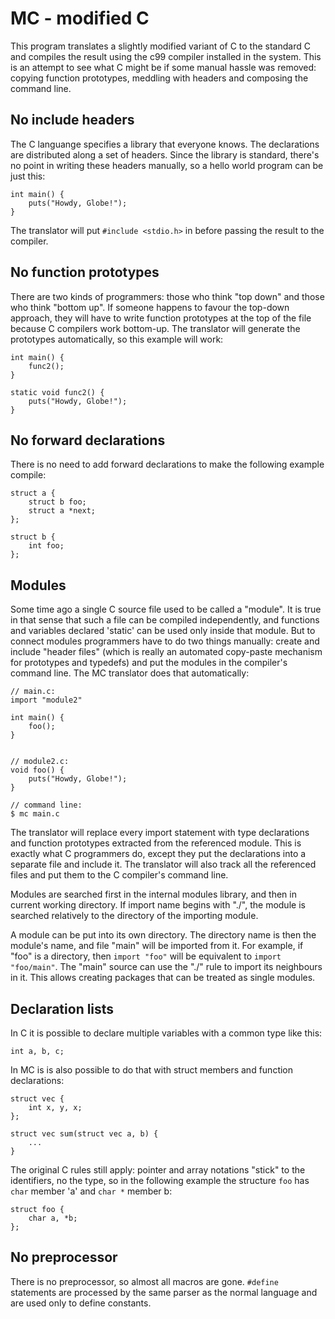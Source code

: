 # MC - modified C

This program translates a slightly modified variant of C to the
standard C and compiles the result using the c99 compiler installed in
the system. This is an attempt to see what C might be if some manual
hassle was removed: copying function prototypes, meddling with headers
and composing the command line.


## No include headers

The C languange specifies a library that everyone knows. The
declarations are distributed along a set of headers. Since the library
is standard, there's no point in writing these headers manually, so a
hello world program can be just this:

	int main() {
		puts("Howdy, Globe!");
	}

The translator will put `#include <stdio.h>` in before passing
the result to the compiler.


## No function prototypes

There are two kinds of programmers: those who think "top down" and
those who think "bottom up". If someone happens to favour the top-down
approach, they will have to write function prototypes at the top of the
file because C compilers work bottom-up. The translator will generate
the prototypes automatically, so this example will work:

	int main() {
		func2();
	}

	static void func2() {
		puts("Howdy, Globe!");
	}


## No forward declarations

There is no need to add forward declarations to make the following
example compile:

	struct a {
		struct b foo;
		struct a *next;
	};

	struct b {
		int foo;
	};


## Modules

Some time ago a single C source file used to be called a "module". It
is true in that sense that such a file can be compiled independently,
and functions and variables declared 'static' can be used only inside
that module. But to connect modules programmers have to do two things
manually: create and include "header files" (which is really an
automated copy-paste mechanism for prototypes and typedefs) and put the
modules in the compiler's command line. The MC translator does that
automatically:

	// main.c:
	import "module2"

	int main() {
		foo();
	}


	// module2.c:
	void foo() {
		puts("Howdy, Globe!");
	}

	// command line:
	$ mc main.c

The translator will replace every import statement with type
declarations and function prototypes extracted from the referenced
module. This is exactly what C programmers do, except they put the
declarations into a separate file and include it. The translator will
also track all the referenced files and put them to the C compiler's
command line.

Modules are searched first in the internal modules library, and then in
current working directory. If import name begins with "./", the module
is searched relatively to the directory of the importing module.

A module can be put into its own directory. The directory name is then
the module's name, and file "main" will be imported from it. For
example, if "foo" is a directory, then `import "foo"` will be
equivalent to `import "foo/main"`. The "main" source can use the "./"
rule to import its neighbours in it. This allows creating packages that
can be treated as single modules.


## Declaration lists

In C it is possible to declare multiple variables with a common type
like this:

	int a, b, c;

In MC is is also possible to do that with struct members and function
declarations:

	struct vec {
		int x, y, x;
	};

	struct vec sum(struct vec a, b) {
		...
	}

The original C rules still apply: pointer and array notations "stick"
to the identifiers, no the type, so in the following example the
structure `foo` has `char` member 'a' and `char *` member b:

	struct foo {
		char a, *b;
	};


## No preprocessor

There is no preprocessor, so almost all macros are gone. `#define`
statements are processed by the same parser as the normal language and
are used only to define constants.
